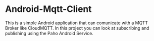 # Android-Mqtt-Client
This is a simple Android application that can comunicate with a MQTT Broker like CloudMQTT. In this project you can look at subscribing and publishing using the Paho Android Service.
